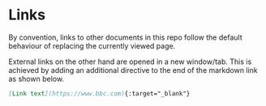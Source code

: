 # Links


By convention, links to other documents in this repo follow the default behaviour 
of replacing the currently viewed page.

External links on the other hand are opened in a new window/tab. This is achieved
by adding an additional directive to the end of the markdown link as shown below.

``` markdown
[Link text](https://www.bbc.com){:target="_blank"}
```

